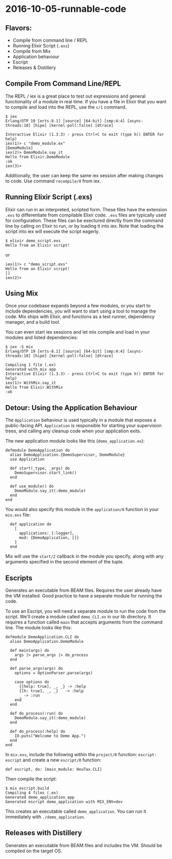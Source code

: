 # 2016-10-05-runnable-code

## Flavors:

* Compile from command line / REPL
* Running Elixir Script (`.exs`)
* Compile from Mix
* Application behaviour
* Escript
* Releases & Distillery



## Compile From Command Line/REPL
The REPL / iex is a great place to test out expressions and general functionality of a module in real time. If you have a file in Elixir that you want to compile and load into the REPL, use the `c/1` command. 

```
$ iex
Erlang/OTP 19 [erts-8.1] [source] [64-bit] [smp:4:4] [async-threads:10] [hipe] [kernel-poll:false] [dtrace]

Interactive Elixir (1.3.3) - press Ctrl+C to exit (type h() ENTER for help)
iex(1)> c "demo_module.ex"
[DemoModule]
iex(2)> DemoModule.say_it
Hello from Elixir.DemoModule
:ok
iex(3)>
```

Additionally, the user can keep the same iex session after making changes to code. Use command `recompile/0` from iex.



## Running Elixir Script (.exs)
Elixir can run in an interpreted, scripted form. These files have the extension `.exs` to differentiate from compilable Elixir code. `.exs` files are typically used for configuration. These files can be exectured directly from the command line by calling on Elixir to run, or by loading it into iex. Note that loading the script into iex will execute the script eagerly.

```
$ elixir demo_script.exs
Hello from an Elixir script!
```

or

```
iex(1)> c "demo_script.exs"
Hello from an Elixir script!
[]
iex(2)>
```


## Using Mix
Once your codebase expands beyond a few modules, or you start to include dependencies, you will want to start using a tool to manage the code. Mix ships with Elixir, and functions as a test runner, dependency manager, and a build tool. 

You can even start iex sessions and let mix compile and load in your modules and listed dependencies:

```
$ iex -S mix
Erlang/OTP 19 [erts-8.1] [source] [64-bit] [smp:4:4] [async-threads:10] [hipe] [kernel-poll:false] [dtrace]

Compiling 1 file (.ex)
Generated with_mix app
Interactive Elixir (1.3.3) - press Ctrl+C to exit (type h() ENTER for help)
iex(1)> WithMix.say_it
Hello from Elixir.WithMix
:ok
```

## Detour: Using the Application Behaviour
The `Application` behaviour is used typically in a module that exposes a public-facing API. `Application` is responsible for starting your supervision trees, and calling any cleanup code when your application exits. 


The new application module looks like this (`demo_application.ex`):

```
defmodule DemoApplication do
  alias DemoApplication.{DemoSupervisor, DemoModule}
  use Application 

  def start(_type, _args) do
    DemoSupervisor.start_link()
  end

  def use_module() do
    DemoModule.say_it(:demo_module)
  end
end
```



You would also specify this module in the `application/0` function in your `mix.exs` file:

```
  def application do
    [
      applications: [:logger],
      mod: {DemoApplication, []}
    ]
  end
```

Mix will use the `start/2` callback in the module you specify, along with any arguments specified in the second element of the tuple. 

## Escripts
Generates an executable from BEAM files. Requires the user already have the VM installed. Good practice to have a separate module for running the code. 

To use an Escript, you will need a separate module to run the code from the script. We'll create a module called `demo_CLI.ex` in our lib directory. It requires a function called `main` that accepts arguments from the command line. The module looks like this:

```
defmodule DemoApplication.CLI do
  alias DemoApplication.DemoModule

  def main(args) do
    args |> parse_args |> do_process
  end

  def parse_args(args) do
    options = OptionParser.parse(args)

    case options do
      {[help: true], _, _} -> :help
      {[h: true], _, _}   -> :help
      _ -> :run
    end
  end

  def do_process(:run) do
    DemoModule.say_it(:demo_module)
  end

  def do_process(:help) do
    IO.puts("Welcome to Demo App.")
  end
end
```


In `mix.exs`, include the following within the `project/0` function: `escript: escript` and create a new `escript/0` function: 

```
def escript, do: [main_module: HouTax.CLI]
```


Then compile the script:
```
$ mix escript.build
Compiling 4 files (.ex)
Generated demo_application app
Generated escript demo_application with MIX_ENV=dev
```

This creates an executable called `demo_application`. You can run it immediately with `./demo_application`.



## Releases with Distillery
Generates an executable from BEAM files and includes the VM. Should be compiled on the target OS.